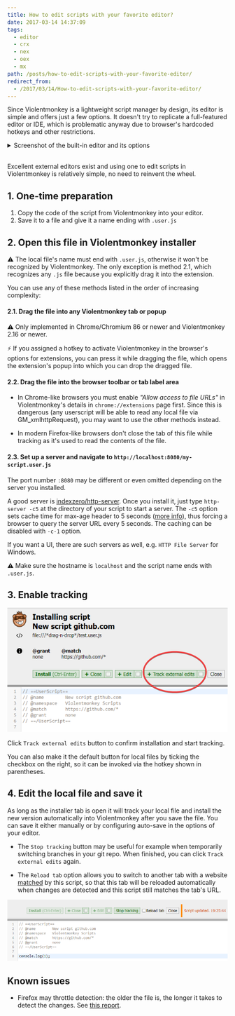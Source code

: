 ```yaml
---
title: How to edit scripts with your favorite editor?
date: 2017-03-14 14:37:09
tags:
  - editor
  - crx
  - nex
  - oex
  - mx
path: /posts/how-to-edit-scripts-with-your-favorite-editor/
redirect_from:
  - /2017/03/14/How-to-edit-scripts-with-your-favorite-editor/
---
```


Since Violentmonkey is a lightweight script manager by design, its editor is simple and offers just a few options. It doesn't try to replicate a full-featured editor or IDE, which is problematic anyway due to browser's hardcoded hotkeys and other restrictions.

<details>
<summary>Screenshot of the built-in editor and its options</summary>

![](editor-1.png)

Customization in the extension's settings:

![](editor-2.png)

</details>

<br/>

Excellent external editors exist and using one to edit scripts in Violentmonkey is relatively simple, no need to reinvent the wheel.

## 1. One-time preparation

1. Copy the code of the script from Violentmonkey into your editor.
2. Save it to a file and give it a name ending with `.user.js`

## 2. Open this file in Violentmonkey installer

⚠ The local file's name must end with `.user.js`, otherwise it won't be recognized by Violentmonkey. The only exception is method 2.1, which recognizes any `.js` file because you explicitly drag it into the extension.

You can use any of these methods listed in the order of increasing complexity:

#### 2.1. Drag the file into any Violentmonkey tab or popup

⚠ Only implemented in Chrome/Chromium 86 or newer and Violentmonkey 2.16 or newer.

⚡ If you assigned a hotkey to activate Violentmonkey in the browser's options for extensions, you can press it while dragging the file, which opens the extension's popup into which you can drop the dragged file.

#### 2.2. Drag the file into the browser toolbar or tab label area

  * In Chrome-like browsers you must enable *"Allow access to file URLs"* in Violentmonkey's details in `chrome://extensions` page first. Since this is dangerous (any userscript will be able to read any local file via GM_xmlhttpRequest), you may want to use the other methods instead.

  * In modern Firefox-like browsers don't close the tab of this file while tracking as it's used to read the contents of the file.

#### 2.3. Set up a server and navigate to `http://localhost:8080/my-script.user.js`

  The port number `:8080` may be different or even omitted depending on the server you installed.

  A good server is [indexzero/http-server](https://github.com/indexzero/http-server#readme). Once you install it, just type `http-server -c5` at the directory of your script to start a server. The `-c5` option sets cache time for max-age header to 5 seconds ([more info](https://github.com/violentmonkey/violentmonkey/issues/460#issuecomment-434335758)), thus forcing a browser to query the server URL every 5 seconds. The caching can be disabled with `-c-1` option.

  If you want a UI, there are such servers as well, e.g. `HTTP File Server` for Windows.

  ⚠ Make sure the hostname is `localhost` and the script name ends with `.user.js`.

## 3. Enable tracking

![](editor-3.png)

Click `Track external edits` button to confirm installation and start tracking.

You can also make it the default button for local files by ticking the checkbox on the right, so it can be invoked via the hotkey shown in parentheses.

## 4. Edit the local file and save it

As long as the installer tab is open it will track your local file and install the new version automatically into Violentmonkey after you save the file. You can save it either manually or by configuring auto-save in the options of your editor.

* The `Stop tracking` button may be useful for example when temporarily switching branches in your git repo. When finished, you can click `Track external edits` again.

* The `Reload tab` option allows you to switch to another tab with a website [matched](/api/matching/) by this script, so that this tab will be reloaded automatically when changes are detected and this script still matches the tab's URL.

![](editor-4.png)

Known issues
---

- Firefox may throttle detection: the older the file is, the longer it takes to detect the changes. See [this report](https://github.com/violentmonkey/violentmonkey/issues/460#issuecomment-434335758).
